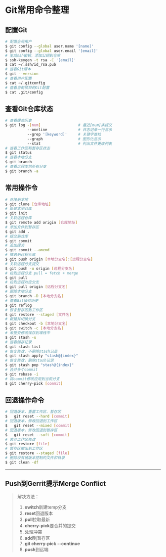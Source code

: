 # Git常用命令整理

## 配置Git

```sh
# 配置全局用户
$ git config --global user.name '[name]'
$ git config --global user.email '[email]'
# 生成ssh密钥，添加公钥到仓库
$ ssh-keygen -t rsa -C '[email]'
$ cat ~/.ssh/id_rsa.pub
# 查看Git版本
$ git --version
# 查看用户配置
$ cat ~/.gitconfig
# 查看当前项目的Git配置
$ cat .git/config
```

## 查看Git仓库状态

```sh
# 查看提交历史
$ git log -[num]                 # 最近[num]条提交
          --oneline              # 日志记录一行显示
          --grep '[keyword]'     # 关键字查找
          --graph                # 图形化显示
          --stat                 # 列出文件更改列表
# 查看工作区和暂存区状态
$ git status
# 查看本地分支
$ git branch
# 查看远程本地所有分支
$ git branch -a
```
## 常用操作令

```sh
# 克隆到本地
$ git clone [仓库地址]
# 新建本地仓库
$ git init
# 关联远程仓库
$ git remote add origin [仓库地址]
# 添加文件到暂存区
$ git add .
# 提交到仓库
$ git commit
# 追加提交
$ git commit --amend
# 推送到远程仓库
$ git push origin [本地分支名]:[远程分支名]
# 关联远程分支提交
$ git push -u origin [远程分支名]
# 拉取远程分支 pull = fetch + merge
$ git pull
# 拉取远程对应分支
$ git pull origin [远程分支名]
# 删除本地分支
$ git branch -D [本地分支名]
# 查看Git操作历史
$ git reflog
# 恢复暂存区到工作区
$ git restore --staged [文件名]
# 新建并切换分支
$ git checkout -b [本地分支名]
$ git switch -c [本地分支名]
# 未提交修改保存到堆栈中
$ git stash -u
# 查看储存记录
$ git stash list
# 恢复修改，不删除stash记录
$ git stash apply "stash@{index}"
# 恢复修改，删除stash记录
$ git stash pop "stash@{index}"
# 合并多个commit
$ git rebase -i
# 将commit修改应用到当前分支
$ git cherry-pick [commit]
```

## 回退操作命令

```sh
# 回退版本，重置工作区、暂存区
$	git reset --hard [commit]
# 回退版本，修改回退到工作区
$	git reset --mixed [commit]
# 回退版本，修改回退到暂存区
$	git reset --soft [commit]
# 舍弃工作区修改
$ git restore [file]
# 暂存区撤出到工作区
$ git restore --staged [file]
# 删除没有被版本控制的文件和目录
$ git clean -df
```

***

## Push到Gerrit提示Merge Conflict

> 解决方法：
> 1. **switch**新建temp分支
> 2. **reset**回退版本
> 3. **pull**拉取最新
> 4. **cherry-pick**要合并的提交
> 5. 处理冲突
> 6. **add**到暂存区
> 7. **git cherry-pick --continue**
> 8. **push**到远端

